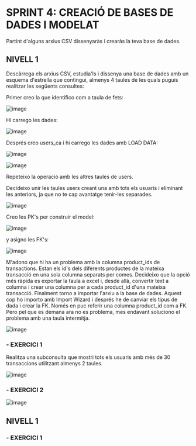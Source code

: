 # SPRINT 4: CREACIÓ DE BASES DE DADES I MODELAT
Partint d'alguns arxius CSV dissenyaràs i crearàs la teva base de dades.

## NIVELL 1
Descàrrega els arxius CSV, estudia'ls i dissenya una base de dades amb un esquema d'estrella que contingui, almenys 4 taules de les quals puguis realitzar les següents consultes:

Primer creo la que identifico com a taula de fets:

![image](https://github.com/user-attachments/assets/e6ca457e-9f91-43a3-a81a-e9779985cb48)

Hi carrego les dades: 

![image](https://github.com/user-attachments/assets/5635cbfa-9a6e-4757-90aa-947e2e1fc7de)


Després creo users_ca i hi carrego les dades amb LOAD DATA:

![image](https://github.com/user-attachments/assets/1871fc0e-c25b-4dac-9607-286eaac70691)


![image](https://github.com/user-attachments/assets/b878c807-70b7-4144-95a4-dc7d388a8689)


Repeteixo la operació amb les altres taules de users.

Decideixo unir les taules users creant una amb tots els usuaris i eliminant les anteriors, ja que no te cap avantatge tenir-les separades.

![image](https://github.com/user-attachments/assets/be30273d-7654-411c-9baf-c34a95b37a90)


Creo les PK's per construir el model:

![image](https://github.com/user-attachments/assets/c6344da3-9676-4cce-adb7-a77170ba337d)

y asigno les FK's:

![image](https://github.com/user-attachments/assets/3a9d771f-51aa-4253-a169-b455bac47920)


M'adono que hi ha un problema amb la columna product_ids de transactions. Estan els id's dels diferents productes de la mateixa transacció en una sola columna separats per comes. Decideixo que la opció més ràpida es exportar la taula a excel i, desde allà, convertir text a columna i crear una columna per a cada product_id d'una mateixa transacció. Finalment torno a importar l'arxiu a la base de dades.
Aquest cop ho importo amb Import Wizard i després he de canviar els tipus de dada i crear la FK. Només en puc referir una columna product_id com a FK. Pero pel que es 
demana ara no es problema, mes endavant soluciono el problema amb una taula intermitja.


![image](https://github.com/user-attachments/assets/273f8ed5-533c-450c-ab71-a2957490e762)



### - EXERCICI 1
Realitza una subconsulta que mostri tots els usuaris amb més de 30 transaccions utilitzant almenys 2 taules.

![image](https://github.com/user-attachments/assets/ba60e148-f272-4c41-b096-0d704a353bc3)


### - EXERCICI 2
![image](https://github.com/user-attachments/assets/727972bd-41bf-40ca-b147-25c9e8bad8f4)



## NIVELL 1

### - EXERCICI 1
